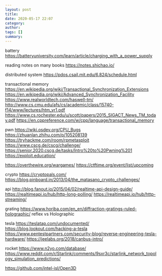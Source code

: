 ```yaml
---
layout: post
title: 
date: 2020-05-17 22:07
category: 
author: 
tags: []
summary: 
---
```


battery
https://batteryuniversity.com/learn/article/charging_with_a_power_supply

reading notes on many books
https://notes.shichao.io/

distributed system
https://pdos.csail.mit.edu/6.824/schedule.html

transactional memory
https://en.wikipedia.org/wiki/Transactional_Synchronization_Extensions
https://en.wikipedia.org/wiki/Advanced_Synchronization_Facility
https://www.realworldtech.com/haswell-tm/
http://www.cs.cmu.edu/afs/cs/academic/class/15740-f14/www/lectures/htm_yr1.pdf
https://www.cs.rochester.edu/u/scott/papers/2015_SIGACT_News_TM_today.pdf
https://en.cppreference.com/w/cpp/language/transactional_memory

pwn
https://wiki.osdev.org/CPU_Bugs
https://zhuanlan.zhihu.com/p/105208139
https://tryhackme.com/room/rpmetasploit
https://www.cscg.de/cscg/challenge/
https://senior.2020.cscg.de/tasks/Intro%20to%20Pwning%201
https://exploit.education/

https://overthewire.org/wargames/
https://ctftime.org/event/list/upcoming

crypto
https://cryptopals.com/
https://blog.pinboard.in/2013/04/the_matasano_crypto_challenges/

api
http://blog.fanout.io/2015/04/02/realtime-api-design-guide/
https://realtimeapi.io/hub/http-long-polling/
https://realtimeapi.io/hub/http-streaming/

grating
https://www.horiba.com/en_en/diffraction-gratings-ruled-holographic/
reflex vs Holographic

tesla
https://teslatap.com/undocumented/
https://blog.lookout.com/hacking-a-tesla
https://www.pentestpartners.com/security-blog/reverse-engineering-tesla-hardware/
https://jeelabs.org/2018/canbus-intro/

rocket
https://www.n2yo.com/database/
https://www.reddit.com/r/Starlink/comments/9sxr3c/starlink_network_topology_simulation_predictions/


https://github.com/intel-isl/Open3D
